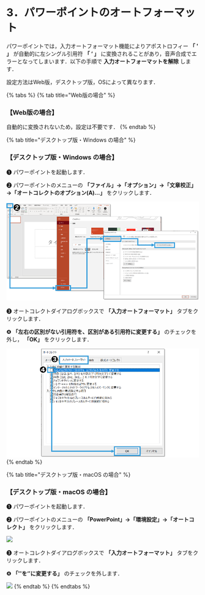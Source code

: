# 3．パワーポイントのオートフォーマット

パワーポイントでは，入力オートフォーマット機能によりアポストロフィー **「 ' 」** が自動的に左シングル引用符 **「 ‘ 」** に変換されることがあり，音声合成でエラーとなってしまいます．以下の手順で **入力オートフォーマットを解除** します．

設定方法はWeb版，デスクトップ版，OSによって異なります．

{% tabs %}
{% tab title="Web版の場合" %}
### 【Web版の場合】

自動的に変換されないため，設定は不要です．
{% endtab %}

{% tab title="デスクトップ版・Windows の場合" %}
### 【デスクトップ版・Windows の場合】

❶ パワーポイントを起動します．

❷ パワーポイントのメニューの **「ファイル」→「オプション」→「文章校正」→「オートコレクトのオプション(A)...」** をクリックします．

![](<../.gitbook/assets/image (75).png>)

❸ オートコレクトダイアログボックスで **「入力オートフォーマット」** タブをクリックします．

❹ **「左右の区別がない引用符を、区別がある引用符に変更する」** のチェックを外し， **「OK」** をクリックします．

![](<../.gitbook/assets/image (87).png>)
{% endtab %}

{% tab title="デスクトップ版・macOS の場合" %}
### 【デスクトップ版・macOS の場合】 <a href="#macosno" id="macosno"></a>

❶ パワーポイントを起動します．

❷ パワーポイントのメニューの **「PowerPoint」→「環境設定」→「オートコレクト」** をクリックします．

![](https://files.gitbook.com/v0/b/gitbook-x-prod.appspot.com/o/spaces%2FMxAgcqmD7wVhWSenSpRN%2Fuploads%2Fw5aWLk5fSc2so1NGr8tT%2Fimage.png?alt=media\&token=99361c19-c3af-4191-8a03-a37cc23240a2)

❸ オートコレクトダイアログボックスで **「入力オートフォーマット」** タブをクリックします．

❹ **「''を‘’に変更する」** のチェックを外します．

![](https://files.gitbook.com/v0/b/gitbook-x-prod.appspot.com/o/spaces%2FMxAgcqmD7wVhWSenSpRN%2Fuploads%2FpLdQWY7FXoRSp5Gp8eVG%2Fimage.png?alt=media\&token=65821328-9585-4954-8bf4-33cfa278c25f)
{% endtab %}
{% endtabs %}
